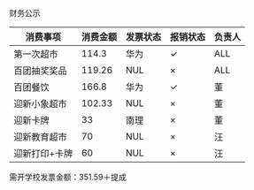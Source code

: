 财务公示


|消费事项|消费金额|发票状态|报销状态|负责人|
|----|----|----|----|---|
|第一次超市|114.3|华为|✓|ALL|
|百团抽奖奖品|119.26|NUL|×|ALL|
|百团餐饮|166.8|华为|✓|董|
|迎新小象超市|102.33|NUL|×|董|
|迎新卡牌|33|南理|×|董|
|迎新教育超市|70|NUL|×|汪|
|迎新打印+卡牌|60|NUL|×|汪|

需开学校发票金额：351.59＋提成